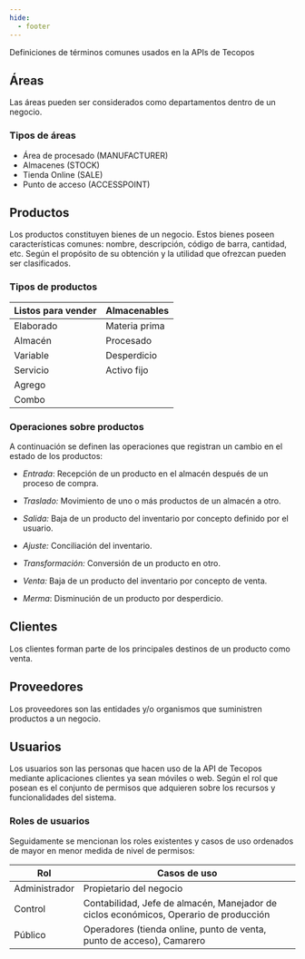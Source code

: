 ```yaml
---
hide:
  - footer
---
```


Definiciones de términos comunes usados en la APIs de Tecopos

## **<bold id="areas">Áreas</bold>**

Las áreas pueden ser considerados como departamentos dentro de un negocio.

### Tipos de áreas

- Área de procesado (MANUFACTURER)
- Almacenes (STOCK)
- Tienda Online (SALE)
- Punto de acceso (ACCESSPOINT)


## **Productos**

Los productos constituyen bienes de un negocio. Estos bienes poseen características comunes: nombre, descripción, código de barra, cantidad, etc. Según el propósito de su obtención y la utilidad que ofrezcan pueden ser clasificados.

### <bold id="tipos-productos">Tipos de productos</bold>

| **Listos para vender** | **Almacenables** |
| ---- | ---- |
| Elaborado | Materia prima |
| Almacén | Procesado |
| Variable | Desperdicio |
| Servicio | Activo fijo |
| Agrego |  |
| Combo |  |

### Operaciones sobre productos

A continuación se definen las operaciones que registran un cambio en el estado de los productos:

- _Entrada_: Recepción de un producto en el almacén después de un proceso de compra.
    
- _Traslado:_ Movimiento de uno o más productos de un almacén a otro.
    
- _Salida:_ Baja de un producto del inventario por concepto definido por el usuario.
    
- _Ajuste:_ Conciliación del inventario.
    
- _Transformación:_ Conversión de un producto en otro.
    
- _Venta:_ Baja de un producto del inventario por concepto de venta.
	
- *Merma*: Disminución de un producto por desperdicio.

## **Clientes**

Los clientes forman parte de los principales destinos de un producto como venta.

## **Proveedores**

Los proveedores son las entidades y/o organismos que suministren productos a un negocio.

## **Usuarios**

Los usuarios son las personas que hacen uso de la API de Tecopos mediante aplicaciones clientes ya sean móviles o web. Según el rol que posean es el conjunto de permisos que adquieren sobre los recursos y funcionalidades del sistema.

### <bold id="roles">Roles de usuarios</bold>

Seguidamente se mencionan los roles existentes y casos de uso ordenados de mayor en menor medida de nivel de permisos:

| Rol | Casos de uso |
| ---- | ---- |
| Administrador | Propietario del negocio |
| Control | Contabilidad, Jefe de almacén, Manejador de ciclos económicos, Operario de producción  |
| Público | Operadores (tienda online, punto de venta, punto de acceso), Camarero |

